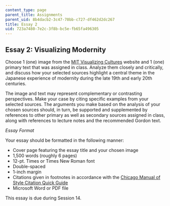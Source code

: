```yaml
---
content_type: page
parent_title: Assignments
parent_uid: 8b4dacb2-3c47-70bb-c727-df462d2dc267
title: Essay 2
uid: 723a7480-7e2c-3f8b-bc5e-fb65fa496305
---
```


Essay 2: Visualizing Modernity
------------------------------

Choose 1 (one) image from the [MIT Visualizing Cultures](/ans7870/21f/21f.027/home/index.html) website and 1 (one) primary text that was assigned in class. Analyze them closely and critically, and discuss how your selected sources highlight a central theme in the Japanese experience of modernity during the late 19th and early 20th centuries.

The image and text may represent complementary or contrasting perspectives. Make your case by citing specific examples from your selected sources. The arguments you make based on the analysis of your chosen sources should, in turn, be supported and supplemented by references to other primary as well as secondary sources assigned in class, along with references to lecture notes and the recommended Gordon text.

_Essay Format_

Your essay should be formatted in the following manner:

*   Cover page featuring the essay title and your chosen image
*   1,500 words (roughly 6 pages)
*   12-pt. Times or Times New Roman font
*   Double-spaced
*   1-inch margin
*   Citations given in footnotes in accordance with the [Chicago Manual of Style Citation Quick Guide](http://www.chicagomanualofstyle.org/tools_citationguide.html)
*   Microsoft Word or PDF file

This essay is due during Session 14.